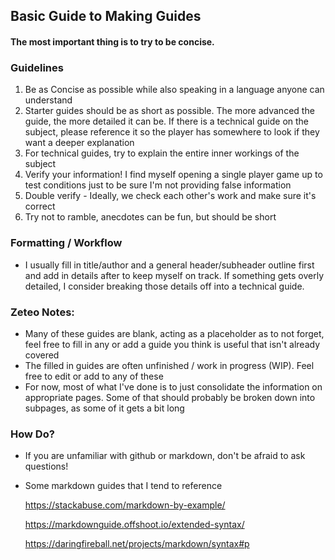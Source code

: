 ## Basic Guide to Making Guides

#### The most important thing is to try to be concise.

### Guidelines
1) Be as Concise as possible while also speaking in a language anyone can understand
2) Starter guides should be as short as possible. The more advanced the guide, the more detailed it can be. If there is a technical guide on the subject, please reference it so the player has somewhere to look if they want a deeper explanation
3) For technical guides, try to explain the entire inner workings of the subject
4) Verify your information! I find myself opening a single player game up to test conditions just to be sure I'm not providing false information
5) Double verify - Ideally, we check each other's work and make sure it's correct
6) Try not to ramble, anecdotes can be fun, but should be short


### Formatting / Workflow
- I usually fill in title/author and a general header/subheader outline first and add in details after to keep myself on track. If something gets overly detailed, I consider breaking those details off into a technical guide.

### Zeteo Notes:

- Many of these guides are blank, acting as a placeholder as to not forget, feel free to fill in any or add a guide you think is useful that isn't already covered
- The filled in guides are often unfinished / work in progress (WIP). Feel free to edit or add to any of these
- For now, most of what I've done is to just consolidate the information on appropriate pages. Some of that should probably be broken down into subpages, as some of it gets a bit long

### How Do?
- If you are unfamiliar with github or markdown, don't be afraid to ask questions!
- Some markdown guides that I tend to reference

    https://stackabuse.com/markdown-by-example/
  
    https://markdownguide.offshoot.io/extended-syntax/
  
    https://daringfireball.net/projects/markdown/syntax#p
